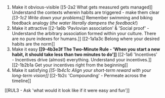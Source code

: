 1. Make it obvious-visible
	[[5-2a2 What gets measured gets managed]]
		Understand the contexts wherein habits are triggered - make them clear 
		*[[3-1c2 Write down your problems]]*
			Remember swimming and biking feedback analogy (*the water literally dampens the feedback!*)
2. Make it attractive
	[[2-1a6b 'Pavlovian association' & 'Social proof' - Understand the arbitrary association formed within your culture. There are no pure indexes for humans.]]
		[[2-1a1a3c Belong where your desired habits are the norm]]
3. Make it easy **[[9-4b3e3f The Two-Minute Rule - 'When you start a new habit, it should take less than two minutes to do']]**
	[[2-1a6 'Incentives' - Incentives drive (almost) everything. Understand your incentives.]]
		[[2-1b2b1a Get your incentives right from the beginning]]
4. Make it satisfying
	*[[5-1b4c1c Align your short-term reward with your long-term vision]]*
		[[2-1b2c 'Compounding' - Permeate across the timeline]]

[[RUL3 - Ask 'what would it look like if it were easy and fun']]

